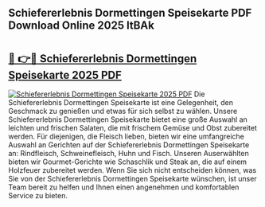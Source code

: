 ## Schiefererlebnis Dormettingen Speisekarte PDF Download Online 2025 ltBAk

# <h2><a href="http://gcdtiz.nevu.top/?p=Schiefererlebnis+Dormettingen+Speisekarte">🔗 👉🔴 Schiefererlebnis Dormettingen Speisekarte 2025 PDF</a></h2>

[![Schiefererlebnis Dormettingen Speisekarte 2025 PDF](https://i.imgur.com/dBaPXMq.png)](http://gcdtiz.nevu.top/?p=Schiefererlebnis+Dormettingen+Speisekarte)
Die Schiefererlebnis Dormettingen Speisekarte ist eine Gelegenheit, den Geschmack zu genießen und etwas für sich selbst zu wählen. Unsere Schiefererlebnis Dormettingen Speisekarte bietet eine große Auswahl an leichten und frischen Salaten, die mit frischem Gemüse und Obst zubereitet werden. Für diejenigen, die Fleisch lieben, bieten wir eine umfangreiche Auswahl an Gerichten auf der Schiefererlebnis Dormettingen Speisekarte an: Rindfleisch, Schweinefleisch, Huhn und Fisch. Unseren Auserwählten bieten wir Gourmet-Gerichte wie Schaschlik und Steak an, die auf einem Holzfeuer zubereitet werden. Wenn Sie sich nicht entscheiden können, was Sie von der Schiefererlebnis Dormettingen Speisekarte wünschen, ist unser Team bereit zu helfen und Ihnen einen angenehmen und komfortablen Service zu bieten.
